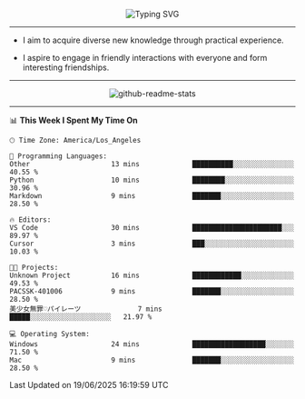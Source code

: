 <p align="center">
  <img src="https://readme-typing-svg.demolab.com?font=Fira+Code&weight=500&size=32&duration=2500&pause=1600&center=true&vCenter=true&random=false&width=1024&height=64&lines=Hi+there+%F0%9F%91%8B;I'm+delighted+you+could+make+it+here+%F0%9F%8E%89;I'm+Harry%2C+a+college+student+still+finding+my+way" alt="Typing SVG" />
</p>


---


- I aim to acquire diverse new knowledge through practical experience.

- I aspire to engage in friendly interactions with everyone and form interesting friendships.


---


<p align="center">
  <img src="https://github-readme-stats.vercel.app/api?username=Harry-Jing&show_icons=true" alt="github-readme-stats"/>
</p>


---

<!--START_SECTION:waka-->
📊 **This Week I Spent My Time On** 

```text
🕑︎ Time Zone: America/Los_Angeles

💬 Programming Languages: 
Other                    13 mins             ██████████░░░░░░░░░░░░░░░   40.55 % 
Python                   10 mins             ████████░░░░░░░░░░░░░░░░░   30.96 % 
Markdown                 9 mins              ███████░░░░░░░░░░░░░░░░░░   28.50 % 

🔥 Editors: 
VS Code                  30 mins             ██████████████████████░░░   89.97 % 
Cursor                   3 mins              ███░░░░░░░░░░░░░░░░░░░░░░   10.03 % 

🐱‍💻 Projects: 
Unknown Project          16 mins             ████████████░░░░░░░░░░░░░   49.53 % 
PACSSK-401006            9 mins              ███████░░░░░░░░░░░░░░░░░░   28.50 % 
美少女無罪♡パイレーツ              7 mins              █████░░░░░░░░░░░░░░░░░░░░   21.97 % 

💻 Operating System: 
Windows                  24 mins             ██████████████████░░░░░░░   71.50 % 
Mac                      9 mins              ███████░░░░░░░░░░░░░░░░░░   28.50 % 
```


 Last Updated on 19/06/2025 16:19:59 UTC
<!--END_SECTION:waka-->
